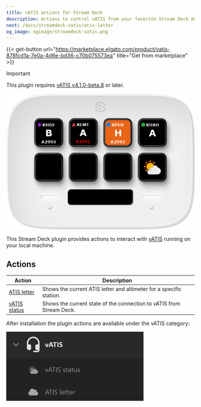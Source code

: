 ```yaml
---
title: vATIS actions for Stream Deck
description: Actions to control vATIS from your favorite Stream Deck device
next: /docs/streamdeck-vatis/atis-letter
og_image: ogimage/streamdeck-vatis.png
---
```


{{< get-button url="https://marketplace.elgato.com/product/vatis-878fcd1a-7e0a-4d6e-bd36-c70b075573ea" title="Get from marketplace" >}}

> [!IMPORTANT]
> This plugin requires [vATIS v4.1.0-beta.8](https://vatis.app/) or later.

![Example profile showing ATIS letter actions for KHIO, KPDX, and KUAO. KPDX has an orange background indicating a new ATIS letter. All three show the station name above the letter and the current altimeter below the letter.](example.png)

This Stream Deck plugin provides actions to interact with [vATIS](https://vatis.app/) running on your local machine.

## Actions

| Action                        | Description                                                          |
| ----------------------------- | -------------------------------------------------------------------- |
| [ATIS letter](atis-letter/)   | Shows the current ATIS letter and altimeter for a specific station.  |
| [vATIS status](vatis-status/) | Shows the current state of the connection to vATIS from Stream Deck. |

After installation the plugin actions are available under the vATIS category:

![Screenshot of the Stream Deck profile UI with the vATIS category open](streamdeck-category.png)

